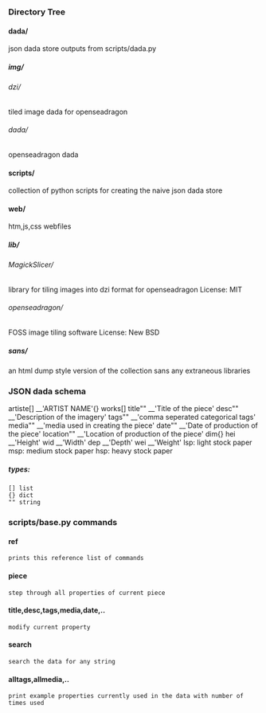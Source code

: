 ### Directory Tree
####   dada/
  json dada store outputs from scripts/dada.py
##### img/
###### dzi/
  tiled image dada for openseadragon
###### dada/
  openseadragon dada
#### scripts/
  collection of python scripts for creating the naive json dada store
#### web/
  htm,js,css webfiles
##### lib/
###### MagickSlicer/
  library for tiling images into dzi format for openseadragon
  License: MIT
###### openseadragon/
  FOSS image tiling software
  License: New BSD
##### sans/
  an html dump style version of the collection sans any extraneous libraries



### JSON dada schema
  artiste[]
    __'ARTIST NAME'{}
      works[]
        title""
          __'Title of the piece'
        desc""
          __'Description of the imagery'
        tags""
          __'comma seperated categorical tags'
        media""
          __'media used in creating the piece'
        date""
          __'Date of production of the piece'
        location""
          __'Location of production of the piece'
        dim{}
          hei
            __'Height'
          wid
            __'Width'
          dep
            __'Depth'
          wei
            __'Weight'
                lsp: light stock paper
                msp: medium stock paper
                hsp: heavy stock paper
##### types:
    [] list
    {} dict
    "" string

### scripts/base.py commands 
#### ref
    prints this reference list of commands
#### piece
    step through all properties of current piece
#### title,desc,tags,media,date,..
    modify current property
#### search
    search the data for any string
#### alltags,allmedia,..
    print example properties currently used in the data with number of times used

